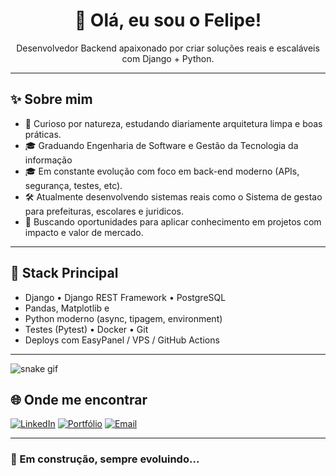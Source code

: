 <h1 align="center">👋 Olá, eu sou o Felipe!</h1>

<p align="center">
Desenvolvedor Backend apaixonado por criar soluções reais e escaláveis com Django + Python.
</p>

---

## ✨ Sobre mim

- 🧠 Curioso por natureza, estudando diariamente arquitetura limpa e boas práticas.
- 🎓 Graduando Engenharia de Software e Gestão da Tecnologia da informação
- 🎓 Em constante evolução com foco em back-end moderno (APIs, segurança, testes, etc).
- 🛠️ Atualmente desenvolvendo sistemas reais como o Sistema de gestao para prefeituras, escolares e juridicos.
- 🚀 Buscando oportunidades para aplicar conhecimento em projetos com impacto e valor de mercado.

---

## 🔧 Stack Principal

- Django • Django REST Framework • PostgreSQL
- Pandas, Matplotlib e 
- Python moderno (async, tipagem, environment)
- Testes (Pytest) • Docker • Git
- Deploys com EasyPanel / VPS / GitHub Actions

---
![snake gif](https://github.com/maxforcedev/maxforcedev/blob/output/github-contribution-grid-snake.svg)

## 🌐 Onde me encontrar

[![LinkedIn](https://img.shields.io/badge/-LinkedIn-0A66C2?style=flat&logo=linkedin&logoColor=white)](https://linkedin.com/in/maxforcedev)
[![Portfólio](https://img.shields.io/badge/-Portfólio-red?style=flat&logo=github&logoColor=white)](https://maxforcedev.com.br)
[![Email](https://img.shields.io/badge/-Email-black?style=flat&logo=gmail&logoColor=white)](mailto:lfcvs.rj@gmail.com)

---

### 🏁 Em construção, sempre evoluindo...
